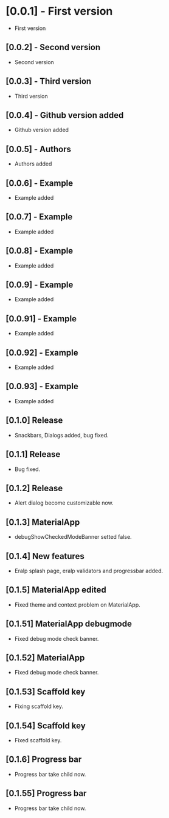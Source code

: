 # [0.0.1] - First version

* First version

## [0.0.2] - Second version

* Second version

## [0.0.3] - Third version

* Third version

## [0.0.4] - Github version added

* Github version added

## [0.0.5] - Authors

* Authors added

## [0.0.6] - Example

* Example added

## [0.0.7] - Example

* Example added

## [0.0.8] - Example

* Example added

## [0.0.9] - Example

* Example added

## [0.0.91] - Example

* Example added

## [0.0.92] - Example

* Example added

## [0.0.93] - Example

* Example added

## [0.1.0] Release

* Snackbars, Dialogs added, bug fixed.

## [0.1.1] Release

* Bug fixed.

## [0.1.2] Release

* Alert dialog become customizable now.

## [0.1.3] MaterialApp

* debugShowCheckedModeBanner setted false.

## [0.1.4] New features

* Eralp splash page, eralp validators and progressbar added.
  
## [0.1.5] MaterialApp edited

* Fixed theme and context problem on MaterialApp.
  
## [0.1.51] MaterialApp debugmode

* Fixed debug mode check banner.
  
## [0.1.52] MaterialApp

* Fixed debug mode check banner.
  
## [0.1.53] Scaffold key

* Fixing scaffold key.

## [0.1.54] Scaffold key

* Fixed scaffold key.

## [0.1.6] Progress bar

* Progress bar take child now.

## [0.1.55] Progress bar

* Progress bar take child now.